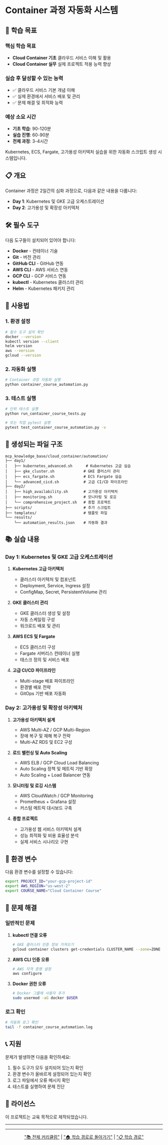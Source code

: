 # Container 과정 자동화 시스템

## 🎯 학습 목표

### 핵심 학습 목표
- **Cloud Container 기초** 클라우드 서비스 이해 및 활용
- **Cloud Container 실무** 실제 프로젝트 적용 능력 향상

### 실습 후 달성할 수 있는 능력
- ✅ 클라우드 서비스 기본 개념 이해
- ✅ 실제 환경에서 서비스 배포 및 관리
- ✅ 문제 해결 및 최적화 능력

### 예상 소요 시간
- **기초 학습**: 90-120분
- **실습 진행**: 60-90분
- **전체 과정**: 3-4시간


Kubernetes, ECS, Fargate, 고가용성 아키텍처 실습을 위한 자동화 스크립트 생성 시스템입니다.

## 📋 개요

Container 과정은 2일간의 심화 과정으로, 다음과 같은 내용을 다룹니다:

- **Day 1**: Kubernetes 및 GKE 고급 오케스트레이션
- **Day 2**: 고가용성 및 확장성 아키텍처

## 🛠️ 필수 도구

다음 도구들이 설치되어 있어야 합니다:

- **Docker** - 컨테이너 기술
- **Git** - 버전 관리
- **GitHub CLI** - GitHub 연동
- **AWS CLI** - AWS 서비스 연동
- **GCP CLI** - GCP 서비스 연동
- **kubectl** - Kubernetes 클러스터 관리
- **Helm** - Kubernetes 패키지 관리

## 🚀 사용법

### 1. 환경 설정

```bash
# 필수 도구 설치 확인
docker --version
kubectl version --client
helm version
aws --version
gcloud --version
```

### 2. 자동화 실행

```bash
# Container 과정 자동화 실행
python container_course_automation.py
```

### 3. 테스트 실행

```bash
# 단위 테스트 실행
python run_container_course_tests.py

# 또는 직접 pytest 실행
pytest test_container_course_automation.py -v
```

## 📁 생성되는 파일 구조

```
mcp_knowledge_base/cloud_container/automation/
├── day1/
│   ├── kubernetes_advanced.sh      # Kubernetes 고급 실습
│   ├── gke_cluster.sh             # GKE 클러스터 관리
│   ├── ecs_fargate.sh             # ECS Fargate 실습
│   └── advanced_cicd.sh           # 고급 CI/CD 파이프라인
├── day2/
│   ├── high_availability.sh       # 고가용성 아키텍처
│   ├── monitoring.sh              # 모니터링 및 로깅
│   └── comprehensive_project.sh   # 종합 프로젝트
├── scripts/                       # 추가 스크립트
├── templates/                     # 템플릿 파일
└── results/
    └── automation_results.json    # 자동화 결과
```

## 📚 실습 내용

### Day 1: Kubernetes 및 GKE 고급 오케스트레이션

1. **Kubernetes 고급 아키텍처**
   - 클러스터 아키텍처 및 컴포넌트
   - Deployment, Service, Ingress 설정
   - ConfigMap, Secret, PersistentVolume 관리

2. **GKE 클러스터 관리**
   - GKE 클러스터 생성 및 설정
   - 자동 스케일링 구성
   - 워크로드 배포 및 관리

3. **AWS ECS 및 Fargate**
   - ECS 클러스터 구성
   - Fargate 서버리스 컨테이너 실행
   - 태스크 정의 및 서비스 배포

4. **고급 CI/CD 파이프라인**
   - Multi-stage 배포 파이프라인
   - 환경별 배포 전략
   - GitOps 기반 배포 자동화

### Day 2: 고가용성 및 확장성 아키텍처

1. **고가용성 아키텍처 설계**
   - AWS Multi-AZ / GCP Multi-Region
   - 장애 복구 및 재해 복구 전략
   - Multi-AZ RDS 및 EC2 구성

2. **로드 밸런싱 및 Auto Scaling**
   - AWS ELB / GCP Cloud Load Balancing
   - Auto Scaling 정책 및 메트릭 기반 확장
   - Auto Scaling + Load Balancer 연동

3. **모니터링 및 로깅 시스템**
   - AWS CloudWatch / GCP Monitoring
   - Prometheus + Grafana 설정
   - 커스텀 메트릭 대시보드 구축

4. **종합 프로젝트**
   - 고가용성 웹 서비스 아키텍처 설계
   - 성능 최적화 및 비용 효율성 분석
   - 실제 서비스 시나리오 구현

## 🔧 환경 변수

다음 환경 변수를 설정할 수 있습니다:

```bash
export PROJECT_ID="your-gcp-project-id"
export AWS_REGION="us-west-2"
export COURSE_NAME="Cloud Container Course"
```

## 🐛 문제 해결

### 일반적인 문제

1. **kubectl 연결 오류**
   ```bash
   # GKE 클러스터 인증 정보 가져오기
   gcloud container clusters get-credentials CLUSTER_NAME --zone=ZONE
   ```

2. **AWS CLI 인증 오류**
   ```bash
   # AWS 자격 증명 설정
   aws configure
   ```

3. **Docker 권한 오류**
   ```bash
   # Docker 그룹에 사용자 추가
   sudo usermod -aG docker $USER
   ```

### 로그 확인

```bash
# 자동화 로그 확인
tail -f container_course_automation.log
```

## 📞 지원

문제가 발생하면 다음을 확인하세요:

1. 필수 도구가 모두 설치되어 있는지 확인
2. 환경 변수가 올바르게 설정되어 있는지 확인
3. 로그 파일에서 오류 메시지 확인
4. 테스트를 실행하여 문제 진단

## 📄 라이선스

이 프로젝트는 교육 목적으로 제작되었습니다.


---


---



<div align="center">

["📚 전체 커리큘럼"](curriculum.md) | ["🏠 학습 경로로 돌아가기"](index.md) | ["📋 학습 경로"](learning-path.md)

</div>